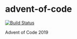 # advent-of-code

[![Build Status](https://travis-ci.org/ddugovic/advent-of-code.svg?branch=master)](https://travis-ci.org/ddugovic/advent-of-code)

Advent of Code 2019
